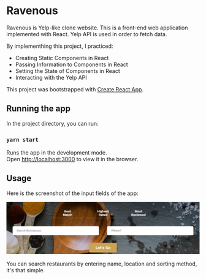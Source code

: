 # Ravenous

Ravenous is Yelp-like clone website. This is a front-end web application implemented with React. Yelp API is used in order to fetch data. 

By implementhing this project, I practiced:
- Creating Static Components in React
- Passing Information to Components in React
- Setting the State of Components in React
- Interacting with the Yelp API

This project was bootstrapped with [Create React App](https://github.com/facebook/create-react-app).

## Running the app

In the project directory, you can run:

### `yarn start`

Runs the app in the development mode.<br />
Open [http://localhost:3000](http://localhost:3000) to view it in the browser.


## Usage

Here is the screenshot of the input fields of the app:

![Main View](https://github.com/mkamilgok/Ravenous/blob/master/public/QueryView.png)

You can search restaurants by entering name, location and sorting method, it's that simple.
